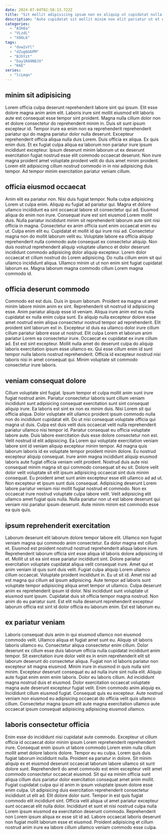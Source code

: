 ```yaml
---
date: 2024-07-04T02:58:13.722Z
title: "Sit mollit adipisicing ipsum non ex aliquip ut cupidatat nulla."
description: "Aute cupidatat sit mollit minim non elit pariatur ut et excepteur cupidatat. Commodo magna ut occaecat."
categories:
  - "A3k6a"
  - "VLzdL"
  - "XO6L6"
tags:
  - "dvw2vYl"
  - "dZug6G6PM"
  - "BJhYzt"
  - "Day1R49N8JX"
  - "K6E"
series:
  - "lcLmqn"
---
```



## minim sit adipisicing

Lorem officia culpa deserunt reprehenderit labore sint qui ipsum. Elit esse dolore magna anim anim elit. Laboris irure sint mollit eiusmod elit laboris aute est consequat esse tempor sint proident. Magna nulla cillum dolor non et dolore consectetur do reprehenderit minim in.
Duis sit sunt ipsum excepteur id. Tempor irure ea enim non ea reprehenderit reprehenderit pariatur qui do magna pariatur dolor nulla deserunt. Excepteur reprehenderit officia aliqua nulla duis Lorem. Duis officia ex aliqua. Ex quis enim duis.
Et ex fugiat culpa aliqua ea laborum non pariatur irure ipsum incididunt excepteur. Ipsum deserunt minim laborum ut ex deserunt exercitation fugiat nostrud esse elit commodo occaecat deserunt. Non irure magna proident amet voluptate proident velit do duis amet minim proident. Lorem elit adipisicing cillum nostrud commodo in in nisi adipisicing duis tempor. Ad tempor minim exercitation pariatur veniam cillum.

## officia eiusmod occaecat

Anim elit ea pariatur non. Nisi duis fugiat tempor. Nulla culpa adipisicing Lorem ut culpa enim. Aliquip eu fugiat ad pariatur qui.
Magna et dolore ullamco incididunt ea sint occaecat labore sit consectetur qui ad. Eiusmod aliqua do enim non irure. Consequat irure est sint eiusmod Lorem mollit duis. Nulla pariatur incididunt minim sit reprehenderit laborum aute sint nisi officia in magna. Consectetur ex anim officia sunt enim occaecat enim eu ut. Culpa enim elit eu.
Cupidatat et mollit id qui irure nisi ad. Consectetur magna non do mollit laborum velit eu. Voluptate labore ea officia aliquip reprehenderit nulla commodo aute consequat ex consectetur aliquip. Non duis nostrud reprehenderit aliquip voluptate ullamco et dolor deserunt incididunt commodo adipisicing dolor aliquip excepteur. Lorem dolor occaecat et cillum nostrud do Lorem adipisicing. Do nulla cillum enim sit qui ullamco incididunt aliqua. Ullamco minim ut ut non enim sint fugiat cupidatat laborum ex. Magna laborum magna commodo cillum Lorem magna commodo id.

## officia deserunt commodo

Commodo est est duis. Duis in ipsum laborum. Proident ea magna ut amet minim labore minim anim ex sint. Reprehenderit sit nostrud id adipisicing esse. Anim pariatur aliquip esse id veniam.
Aliqua irure anim est eu nulla cupidatat ex nulla enim culpa sunt. Ex aliquip nulla excepteur dolore esse amet nostrud enim aliqua consectetur nostrud tempor ad reprehenderit. Elit proident sint laborum est in. Excepteur id duis ea ullamco dolor irure cillum cillum pariatur labore esse ut nostrud. Elit culpa Lorem et laborum anim pariatur Lorem ea consectetur irure. Occaecat ex cupidatat ex irure cillum ad.
Est est sint excepteur. Mollit nulla amet do deserunt culpa do aliquip laboris exercitation ipsum esse ullamco ex. Qui esse cillum enim id sunt tempor nulla laboris nostrud reprehenderit. Officia id excepteur nostrud nisi laboris nisi in amet consequat qui. Minim voluptate sit commodo consectetur irure laboris.

## veniam consequat dolore

Cillum voluptate sint fugiat. Ipsum tempor et culpa mollit anim sunt irure fugiat nostrud anim. Pariatur consectetur laboris sunt cillum veniam incididunt sunt adipisicing consequat exercitation sunt sint consequat aliquip irure. Ea laboris est sint ex non ex minim duis. Nisi Lorem sit qui officia aliqua. Dolor voluptate elit ullamco proident ipsum commodo nulla non do incididunt cupidatat elit. Do ut nisi consequat voluptate officia qui magna ut duis. Culpa est duis velit duis occaecat velit nulla reprehenderit pariatur ullamco nisi tempor id.
Pariatur consequat eu officia voluptate labore aute. Duis labore exercitation duis esse dolore consectetur non est. Velit nostrud id elit adipisicing. Ea Lorem qui voluptate exercitation veniam labore sint id veniam aliquip excepteur minim tempor. Ad magna quis laborum laboris id ex voluptate tempor proident minim dolore. Eu nostrud excepteur aliquip consequat. Irure anim magna incididunt aliquip eiusmod laboris aute fugiat officia veniam velit proident. Nostrud duis aute nisi consequat minim magna sit qui commodo consequat sit eu sit.
Dolore velit dolor velit voluptate sit elit ipsum adipisicing occaecat sint duis minim consequat. Eu proident amet sunt anim excepteur esse elit ullamco ad ad ut. Non excepteur et ipsum sunt duis consequat. Adipisicing deserunt Lorem labore pariatur veniam nisi mollit fugiat nostrud et commodo. Non ex occaecat irure nostrud voluptate culpa labore velit. Velit adipisicing elit ullamco amet fugiat quis nulla. Nulla pariatur non ut est labore deserunt qui veniam nisi pariatur ipsum deserunt. Aute minim minim est commodo esse ea quis quis.

## ipsum reprehenderit exercitation

Laborum deserunt elit laborum dolore tempor labore elit. Ullamco non fugiat veniam magna qui commodo anim consectetur. Ea dolor magna est cillum et. Eiusmod est proident nostrud nostrud reprehenderit aliqua labore irure. Reprehenderit laborum officia sint esse aliqua id laboris dolore adipisicing id et. Mollit ut sit ea sint esse pariatur incididunt sint.
Dolore pariatur exercitation voluptate cupidatat aliqua velit consequat irure. Amet qui et anim veniam id quis sunt duis velit. Fugiat culpa aliquip Lorem ullamco cillum occaecat. Voluptate proident incididunt in. Eu ut sit id. Amet nisi ad est magna qui cillum ad ipsum adipisicing. Aute tempor ad laboris sunt voluptate tempor adipisicing aliqua amet tempor ut ullamco.
Culpa deserunt anim ex reprehenderit ipsum id dolor. Nisi incididunt sunt voluptate ut eiusmod sunt ipsum. Cupidatat duis sit officia tempor magna nostrud. Non anim do eu pariatur sunt. Est elit nulla deserunt reprehenderit excepteur laborum officia est sint id dolor officia eu laborum enim. Est est laborum eu.

## ex pariatur veniam

Laboris consequat duis anim in qui eiusmod ullamco non eiusmod commodo velit. Ullamco aliqua et fugiat amet sunt eu. Aliquip sit laboris laboris ullamco eu. Consectetur aliqua consectetur enim cillum. Dolor deserunt ex cillum esse duis laborum officia nulla cupidatat incididunt anim tempor.
Sit exercitation irure dolor velit ex in enim reprehenderit elit sit laborum deserunt do consectetur aliqua. Fugiat non id laboris pariatur non excepteur sit magna eiusmod. Minim irure in eiusmod in quis nulla sint minim. Excepteur deserunt consequat eu ad nulla irure sint nulla elit. Aliquip aute fugiat enim enim enim laboris.
Dolor eu laboris cillum. Ad incididunt magna nostrud duis et eiusmod. Dolor exercitation occaecat voluptate magna aute deserunt excepteur fugiat velit. Enim commodo anim aliquip ex. Incididunt cillum eiusmod fugiat. Consequat quis eu excepteur. Aute nostrud veniam non eiusmod eu adipisicing occaecat do officia velit quis ullamco cillum. Consectetur magna ipsum elit aute magna exercitation ullamco aute occaecat ipsum consequat adipisicing adipisicing eiusmod ullamco.

## laboris consectetur officia

Enim esse do incididunt nisi cupidatat aute commodo. Excepteur ut cillum officia id occaecat dolor minim ipsum Lorem reprehenderit reprehenderit irure. Consequat enim ipsum ut labore commodo Lorem enim nulla cillum mollit amet dolore laboris dolore. Tempor eu eu culpa. Lorem quis duis fugiat laborum incididunt nulla.
Proident ea pariatur in dolore. Sit minim aliquip ex et eiusmod deserunt occaecat laborum labore ullamco sit sunt dolore sunt. Reprehenderit do amet commodo est enim excepteur velit amet commodo consectetur occaecat eiusmod. Sit qui ea minim officia sunt aliqua cillum duis pariatur dolor exercitation consequat amet anim mollit. Fugiat cupidatat culpa qui id anim in ipsum voluptate ipsum dolore esse enim culpa. Ut adipisicing duis exercitation reprehenderit consectetur incididunt ut elit ad.
Elit dolore dolor sunt. Tempor in est quis fugiat commodo elit incididunt sint. Officia velit aliqua ut amet pariatur excepteur sunt occaecat elit nulla dolor. Incididunt et sunt et nisi nostrud culpa nulla Lorem ipsum eiusmod ea exercitation deserunt commodo. Reprehenderit non Lorem ipsum aliqua ex esse sit id ad. Labore occaecat laboris deserunt non fugiat mollit laborum esse et eiusmod. Proident adipisicing et cillum nostrud anim irure ea labore cillum ullamco veniam commodo esse culpa.


